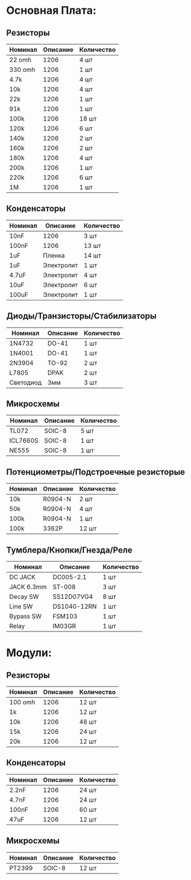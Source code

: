 # Основная Плата:

## Резисторы

| Номинал | Описание | Количество |
| ------ | ----------- | ----------- |
| 22 omh | 1206 | 4 шт |
| 330 omh | 1206 | 1 шт |
| 4.7k | 1206 | 4 шт |
| 10k | 1206 | 4 шт |
| 22k | 1206 | 1 шт |
| 91k | 1206 | 1 шт |
| 100k | 1206 | 18 шт |
| 120k | 1206 | 6 шт |
| 140k | 1206 | 2 шт |
| 160k | 1206 | 2 шт |
| 180k | 1206 | 4 шт |
| 200k | 1206 | 1 шт |
| 220k | 1206 | 6 шт |
| 1M | 1206 | 1 шт |

## Конденсаторы
| Номинал | Описание | Количество |
| ------ | ----------- | ----------- |
| 10nF | 1206 | 3 шт |
| 100nF | 1206 | 13 шт |
| 1uF | Пленка | 14 шт |
| 1uF | Электролит | 1 шт |
| 4.7uF | Электролит | 4 шт |
| 10uF | Электролит | 6 шт |
| 100uF | Электролит | 1 шт |

## Диоды/Транзисторы/Стабилизаторы

| Номинал | Описание | Количество |
| ------ | ----------- | ----------- |
| 1N4732 | DO-41 | 1 шт |
| 1N4001 | DO-41 | 1 шт |
| 2N3904 | TO-92 | 2 шт |
| L7805 | DPAK | 2 шт |
| Светодиод | 3мм | 3 шт |

## Микросхемы

| Номинал | Описание | Количество |
| ------ | ----------- | ----------- |
| TL072 | SOIC-8 | 5 шт |
| ICL7660S | SOIC-8 | 1 шт |
| NE555 | SOIC-8 | 1 шт |

## Потенциометры/Подстроечные резисторые

| Номинал | Описание | Количество |
| ------ | ----------- | ----------- |
| 10k | R0904-N | 2 шт |
| 50k | R0904-N | 4 шт |
| 100k | R0904-N | 1 шт |
| 100k | 3362P | 12 шт |

## Тумблера/Кнопки/Гнезда/Реле

| Номинал | Описание | Количество |
| ------ | ----------- | ----------- |
| DC JACK | DC005-2.1 | 1 шт |
| JACK 6.3mm | ST-008 | 3 шт |
| Decay SW | SS12D07VG4 | 8 шт |
| Line SW | DS1040-12RN | 1 шт |
| Bypass SW | FSM103 | 1 шт |
| Relay | IM03GR | 1 шт |


# Модули:

## Резисторы

| Номинал | Описание | Количество |
| ------ | ----------- | ----------- |
| 100 omh | 1206 | 12 шт |
| 1k | 1206 | 12 шт |
| 10k | 1206 | 48 шт |
| 15k | 1206 | 24 шт |
| 20k | 1206 | 12 шт |

## Конденсаторы
| Номинал | Описание | Количество |
| ------ | ----------- | ----------- |
| 2.2nF | 1206 | 24 шт |
| 4.7nF | 1206 |24 шт |
| 100nF | 1206 | 60 шт |
| 47uF | 1206 | 12 шт |

## Микросхемы

| Номинал | Описание | Количество |
| ------ | ----------- | ----------- |
| PT2399 | SOIC-8 | 12 шт |